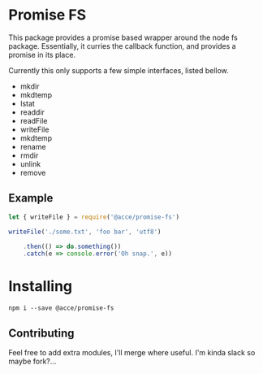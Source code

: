 # Promise FS

This package provides a promise based wrapper around the node fs package. Essentially, it curries the callback function, and provides a promise in its place.

Currently this only supports a few simple interfaces, listed bellow.

* mkdir
* mkdtemp
* lstat
* readdir
* readFile
* writeFile
* mkdtemp
* rename
* rmdir
* unlink
* remove

## Example

``` js
let { writeFile } = require('@acce/promise-fs')

writeFile('./some.txt', 'foo bar', 'utf8')

	.then(() => do.something())
	.catch(e => console.error('Oh snap.', e))
```

# Installing

```
npm i --save @acce/promise-fs
```

## Contributing

Feel free to add extra modules, I'll merge where useful. I'm kinda slack so maybe fork?...